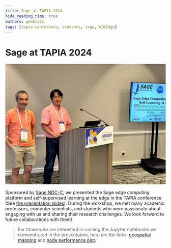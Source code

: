 ```yaml
---
title: Sage at TAPIA 2024
hide_reading_time: true
authors: gemblerz
tags: [tapia conference, students, sage, AI@Edge]
---
```


# Sage at TAPIA 2024

![tapia presenters](img/tapia2024/tapia-presenters.jpg)

Sponsored by [Sage NDC-C](https://nairrpilot.org/projects/demo/sage), we presented the Sage edge computing platform and self-supervised learning at the edge in the TAPIA conference (See [the presentation slides](workshop-pdfs/TAPIA-sep-2024.pdf)). During the workshop, we met many academic professors, computer scientists, and students who were passionate about engaging with us and sharing their research challenges. We look forward to future collaborations with them!

> For those who are interested in running the Jupyter notebooks we demonstrated in the presentation, here are the links: [geospatial mapping](https://github.com/sagecontinuum/sage-data-client/blob/main/examples/contrib/geospatial_mapping_example_v2.ipynb) and [node performance plot](https://github.com/waggle-sensor/edge-scheduler/blob/main/scripts/analysis/analyze_node_performance.ipynb).
